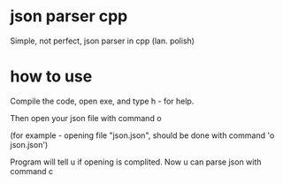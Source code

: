# json parser cpp
 Simple, not perfect, json parser in cpp (lan. polish)

# how to use
 Compile the code, open exe, and type h - for help.
 
 Then open your json file with command o
 
 (for example - opening file "json.json", should be done with command 'o json.json')
 
 Program will tell u if opening is complited. Now u can parse json with command c
